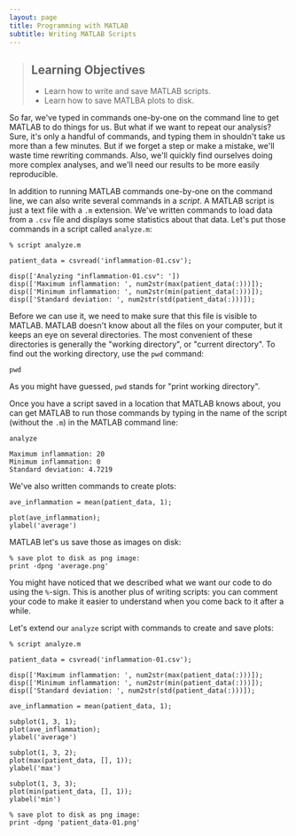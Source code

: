 ```yaml
---
layout: page
title: Programming with MATLAB
subtitle: Writing MATLAB Scripts
---
```


> ## Learning Objectives
> * Learn how to write and save MATLAB scripts.
> * Learn how to save MATLBA plots to disk.

So far, we've typed in commands one-by-one on the command line
to get MATLAB to do things for us. But what if we want to repeat
our analysis? Sure, it's only a handful of commands,
and typing them in shouldn't take
us more than a few minutes. But if we forget a step or make a mistake,
we'll waste time rewriting commands. Also, we'll quickly find ourselves
doing more complex analyses, and we'll need our results to
be more easily reproducible.

In addition to running MATLAB commands one-by-one on the
command line, we can
also write several commands in a _script_. A MATLAB script
is just a text file with a `.m` extension. We've written
commands to load data from a `.csv` file and
displays some statistics about that data. Let's
put those commands in a script called `analyze.m`:

~~~{.matlab}
% script analyze.m

patient_data = csvread('inflammation-01.csv');

disp(['Analyzing "inflammation-01.csv": '])
disp(['Maximum inflammation: ', num2str(max(patient_data(:)))]);
disp(['Minimum inflammation: ', num2str(min(patient_data(:)))]);
disp(['Standard deviation: ', num2str(std(patient_data(:)))]);
~~~

Before we can use it, we need to make sure that this file is
visible to MATLAB. MATLAB doesn't know about all the files on your
computer, but it keeps an eye on several directories.
The most convenient of these directories is generally the
"working directory", or "current directory". To find out the
working directory, use the `pwd` command:

~~~{.matlab}
pwd
~~~

As you might have guessed, `pwd` stands for "print working directory".

Once you have a script saved in a location that MATLAB knows about,
you can get MATLAB to run those commands by typing in the name
of the script (without the `.m`) in the MATLAB command line:

~~~{.matlab}
analyze
~~~

~~~{.matlab}
Maximum inflammation: 20
Minimum inflammation: 0
Standard deviation: 4.7219
~~~

We've also written commands to create plots:

~~~{.matlab}
ave_inflammation = mean(patient_data, 1);

plot(ave_inflammation);
ylabel('average')
~~~

MATLAB let's us save those as
images on disk:

~~~{.matlab}
% save plot to disk as png image:
print -dpng 'average.png'
~~~

You might have noticed that we described what we want 
our code to do using the `%`-sign.
This is another plus of writing scripts: you can comment
your code to make it easier to understand when you come
back to it after a while. 

Let's extend our `analyze` script with commands to
create and save plots:

~~~{.matlab}
% script analyze.m

patient_data = csvread('inflammation-01.csv');

disp(['Maximum inflammation: ', num2str(max(patient_data(:)))]);
disp(['Minimum inflammation: ', num2str(min(patient_data(:)))]);
disp(['Standard deviation: ', num2str(std(patient_data(:)))]);

ave_inflammation = mean(patient_data, 1);

subplot(1, 3, 1);
plot(ave_inflammation);
ylabel('average')

subplot(1, 3, 2);
plot(max(patient_data, [], 1));
ylabel('max')

subplot(1, 3, 3);
plot(min(patient_data, [], 1));
ylabel('min')

% save plot to disk as png image:
print -dpng 'patient_data-01.png'
~~~
